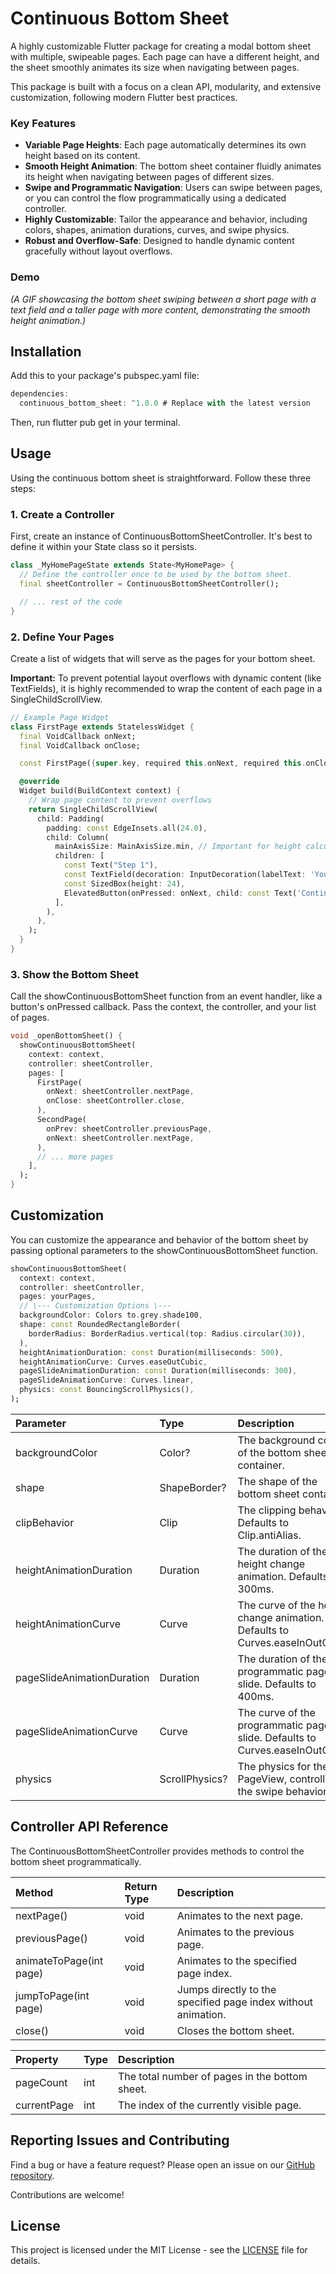 # **Continuous Bottom Sheet**

A highly customizable Flutter package for creating a modal bottom sheet with multiple, swipeable pages. Each page can have a different height, and the sheet smoothly animates its size when navigating between pages.

This package is built with a focus on a clean API, modularity, and extensive customization, following modern Flutter best practices.

### **Key Features**

* **Variable Page Heights**: Each page automatically determines its own height based on its content.  
* **Smooth Height Animation**: The bottom sheet container fluidly animates its height when navigating between pages of different sizes.  
* **Swipe and Programmatic Navigation**: Users can swipe between pages, or you can control the flow programmatically using a dedicated controller.  
* **Highly Customizable**: Tailor the appearance and behavior, including colors, shapes, animation durations, curves, and swipe physics.  
* **Robust and Overflow-Safe**: Designed to handle dynamic content gracefully without layout overflows.

### **Demo**

*(A GIF showcasing the bottom sheet swiping between a short page with a text field and a taller page with more content, demonstrating the smooth height animation.)*

## **Installation**

Add this to your package's pubspec.yaml file:
```dart
dependencies:  
  continuous_bottom_sheet: ^1.0.0 # Replace with the latest version
```
Then, run flutter pub get in your terminal.

## **Usage**

Using the continuous bottom sheet is straightforward. Follow these three steps:

### **1\. Create a Controller**

First, create an instance of ContinuousBottomSheetController. It's best to define it within your State class so it persists.
```dart
class _MyHomePageState extends State<MyHomePage> {  
  // Define the controller once to be used by the bottom sheet.  
  final sheetController = ContinuousBottomSheetController();

  // ... rest of the code  
}
```
### **2\. Define Your Pages**

Create a list of widgets that will serve as the pages for your bottom sheet.

**Important:** To prevent potential layout overflows with dynamic content (like TextFields), it is highly recommended to wrap the content of each page in a SingleChildScrollView.
```dart
// Example Page Widget  
class FirstPage extends StatelessWidget {  
  final VoidCallback onNext;  
  final VoidCallback onClose;

  const FirstPage({super.key, required this.onNext, required this.onClose});

  @override  
  Widget build(BuildContext context) {  
    // Wrap page content to prevent overflows  
    return SingleChildScrollView(  
      child: Padding(  
        padding: const EdgeInsets.all(24.0),  
        child: Column(  
          mainAxisSize: MainAxisSize.min, // Important for height calculation  
          children: [  
            const Text("Step 1"),  
            const TextField(decoration: InputDecoration(labelText: 'Your Name')),  
            const SizedBox(height: 24),  
            ElevatedButton(onPressed: onNext, child: const Text('Continue')),  
          ],  
        ),  
      ),  
    );  
  }  
}
```
### **3\. Show the Bottom Sheet**

Call the showContinuousBottomSheet function from an event handler, like a button's onPressed callback. Pass the context, the controller, and your list of pages.
```dart
void _openBottomSheet() {  
  showContinuousBottomSheet(  
    context: context,  
    controller: sheetController,  
    pages: [  
      FirstPage(  
        onNext: sheetController.nextPage,  
        onClose: sheetController.close,  
      ),  
      SecondPage(  
        onPrev: sheetController.previousPage,  
        onNext: sheetController.nextPage,  
      ),  
      // ... more pages  
    ],  
  );  
}
```
## **Customization**

You can customize the appearance and behavior of the bottom sheet by passing optional parameters to the showContinuousBottomSheet function.
```dart
showContinuousBottomSheet(  
  context: context,  
  controller: sheetController,  
  pages: yourPages,  
  // \--- Customization Options \---  
  backgroundColor: Colors to.grey.shade100,  
  shape: const RoundedRectangleBorder(  
    borderRadius: BorderRadius.vertical(top: Radius.circular(30)),  
  ),  
  heightAnimationDuration: const Duration(milliseconds: 500),  
  heightAnimationCurve: Curves.easeOutCubic,  
  pageSlideAnimationDuration: const Duration(milliseconds: 300),  
  pageSlideAnimationCurve: Curves.linear,  
  physics: const BouncingScrollPhysics(),  
);
```
| Parameter | Type | Description |
| :---- | :---- | :---- |
| backgroundColor | Color? | The background color of the bottom sheet container. |
| shape | ShapeBorder? | The shape of the bottom sheet container. |
| clipBehavior | Clip | The clipping behavior. Defaults to Clip.antiAlias. |
| heightAnimationDuration | Duration | The duration of the height change animation. Defaults to 300ms. |
| heightAnimationCurve | Curve | The curve of the height change animation. Defaults to Curves.easeInOutCubic. |
| pageSlideAnimationDuration | Duration | The duration of the programmatic page slide. Defaults to 400ms. |
| pageSlideAnimationCurve | Curve | The curve of the programmatic page slide. Defaults to Curves.easeInOutCubic. |
| physics | ScrollPhysics? | The physics for the PageView, controlling the swipe behavior. |

## **Controller API Reference**

The ContinuousBottomSheetController provides methods to control the bottom sheet programmatically.

| Method | Return Type | Description |
| :---- | :---- | :---- |
| nextPage() | void | Animates to the next page. |
| previousPage() | void | Animates to the previous page. |
| animateToPage(int page) | void | Animates to the specified page index. |
| jumpToPage(int page) | void | Jumps directly to the specified page index without animation. |
| close() | void | Closes the bottom sheet. |

| Property | Type | Description |
| :---- | :---- | :---- |
| pageCount | int | The total number of pages in the bottom sheet. |
| currentPage | int | The index of the currently visible page. |

## **Reporting Issues and Contributing**

Find a bug or have a feature request? Please open an issue on our [GitHub repository](https://github.com/Ehsan-abaci/continuous_bottom_sheet/issues).

Contributions are welcome\!

## **License**

This project is licensed under the MIT License \- see the [LICENSE](https://github.com/Ehsan-abaci/continuous_bottom_sheet/blob/master/LICENSE) file for details.
